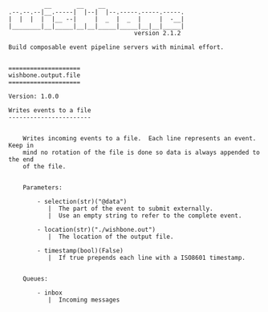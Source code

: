               __       __    __
    .--.--.--|__.-----|  |--|  |--.-----.-----.-----.
    |  |  |  |  |__ --|     |  _  |  _  |     |  -__|
    |________|__|_____|__|__|_____|_____|__|__|_____|
                                       version 2.1.2

    Build composable event pipeline servers with minimal effort.


    ====================
    wishbone.output.file
    ====================

    Version: 1.0.0

    Writes events to a file
    -----------------------


        Writes incoming events to a file.  Each line represents an event. Keep in
        mind no rotation of the file is done so data is always appended to the end
        of the file.


        Parameters:

            - selection(str)("@data")
               |  The part of the event to submit externally.
               |  Use an empty string to refer to the complete event.

            - location(str)("./wishbone.out")
               |  The location of the output file.

            - timestamp(bool)(False)
               |  If true prepends each line with a ISO8601 timestamp.


        Queues:

            - inbox
               |  Incoming messages


